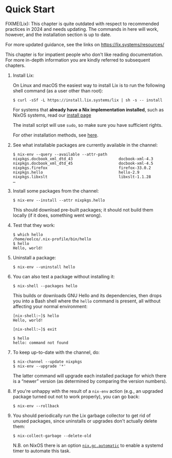 # Quick Start

<div class="warning">

FIXME(Lix): This chapter is quite outdated with respect to recommended practices in 2024 and needs updating.
The commands in here will work, however, and the installation section is up to date.

For more updated guidance, see the links on <https://lix.systems/resources/>

</div>

This chapter is for impatient people who don't like reading
documentation.  For more in-depth information you are kindly referred
to subsequent chapters.

1. Install Lix:

   On Linux and macOS the easiest way to install Lix is to run the following shell command
   (as a user other than root):

   ```console
   $ curl -sSf -L https://install.lix.systems/lix | sh -s -- install
   ```

   For systems that **already have a Nix implementation installed**, such as NixOS systems, read our [install page](https://lix.systems/install)

   The install script will use `sudo`, so make sure you have sufficient rights.

   For other installation methods, see [here](installation/installation.md).

1. See what installable packages are currently available in the
   channel:

   ```console
   $ nix-env --query --available --attr-path
   nixpkgs.docbook_xml_dtd_43                    docbook-xml-4.3
   nixpkgs.docbook_xml_dtd_45                    docbook-xml-4.5
   nixpkgs.firefox                               firefox-33.0.2
   nixpkgs.hello                                 hello-2.9
   nixpkgs.libxslt                               libxslt-1.1.28
   …
   ```

1. Install some packages from the channel:

   ```console
   $ nix-env --install --attr nixpkgs.hello
   ```

   This should download pre-built packages; it should not build them
   locally (if it does, something went wrong).

1. Test that they work:

   ```console
   $ which hello
   /home/eelco/.nix-profile/bin/hello
   $ hello
   Hello, world!
   ```

1. Uninstall a package:

   ```console
   $ nix-env --uninstall hello
   ```

1. You can also test a package without installing it:

   ```console
   $ nix-shell --packages hello
   ```

   This builds or downloads GNU Hello and its dependencies, then drops
   you into a Bash shell where the `hello` command is present, all
   without affecting your normal environment:

   ```console
   [nix-shell:~]$ hello
   Hello, world!

   [nix-shell:~]$ exit

   $ hello
   hello: command not found
   ```

1. To keep up-to-date with the channel, do:

   ```console
   $ nix-channel --update nixpkgs
   $ nix-env --upgrade '*'
   ```

   The latter command will upgrade each installed package for which
   there is a “newer” version (as determined by comparing the version
   numbers).

1. If you're unhappy with the result of a `nix-env` action (e.g., an
   upgraded package turned out not to work properly), you can go back:

   ```console
   $ nix-env --rollback
   ```

1. You should periodically run the Lix garbage collector to get rid of
   unused packages, since uninstalls or upgrades don't actually delete
   them:

   ```console
   $ nix-collect-garbage --delete-old
   ```

   N.B. on NixOS there is an option [`nix.gc.automatic`](https://nixos.org/manual/nixos/stable/options#opt-nix.gc.automatic) to enable a systemd timer to automate this task.
